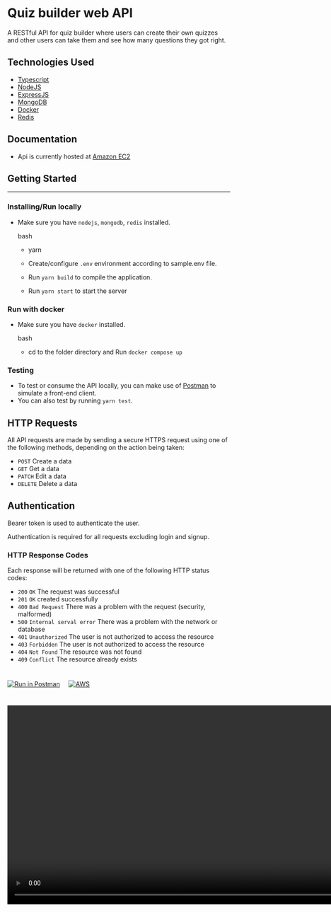 # Quiz builder web API

A RESTful API for quiz builder where users can create their own quizzes and other users can take them and see how many questions they got right.

## Technologies Used

- [Typescript](https://www.typescriptlang.org/)
- [NodeJS](https://nodejs.org/en/download/)
- [ExpressJS](https://expressjs.com/)
- [MongoDB](https://www.mongodb.com/)
- [Docker](https://www.docker.com/)
- [Redis](https://redis.io/)

## Documentation

- Api is currently hosted at [Amazon EC2](http://3.138.190.59/)

## Getting Started

---

### Installing/Run locally

- Make sure you have `nodejs`, `mongodb`, `redis` installed.

  bash

  - yarn

  - Create/configure `.env` environment according to sample.env file.

  - Run `yarn build` to compile the application.
  - Run `yarn start` to start the server

### Run with docker

- Make sure you have `docker` installed.

  bash

  - cd to the folder directory and Run `docker compose up`

### Testing

- To test or consume the API locally, you can make use of [Postman](https://documenter.getpostman.com/view/19915303/VUjTmPCY) to simulate a front-end client.
- You can also test by running `yarn test`.

## HTTP Requests

All API requests are made by sending a secure HTTPS request using one of the following methods, depending on the action being taken:

- `POST` Create a data
- `GET` Get a data
- `PATCH` Edit a data
- `DELETE` Delete a data

## Authentication

Bearer token is used to authenticate the user.

Authentication is required for all requests excluding login and signup.

### HTTP Response Codes

Each response will be returned with one of the following HTTP status codes:

- `200` `OK` The request was successful
- `201` `OK` created successfully
- `400` `Bad Request` There was a problem with the request (security, malformed)
- `500` `Internal serval error` There was a problem with the network or database
- `401` `Unauthorized` The user is not authorized to access the resource
- `403` `Forbidden` The user is not authorized to access the resource
- `404` `Not Found` The resource was not found
- `409` `Conflict` The resource already exists

#

#

[![Run in Postman](https://run.pstmn.io/button.svg)](https://documenter.getpostman.com/view/19915303/VUjTmPCY)     [![AWS](https://a0.awsstatic.com/libra-css/images/logos/aws_smile-header-desktop-en-white_59x35.png)](http://ec2-3-138-190-59.us-east-2.compute.amazonaws.com//)

#

#

<video controls width="900" heigth="600" >
    <source src="https://user-images.githubusercontent.com/13175868/185267539-43adfd4d-6556-4636-aeed-48b972055d8c.mp4">
</video>

#

#
